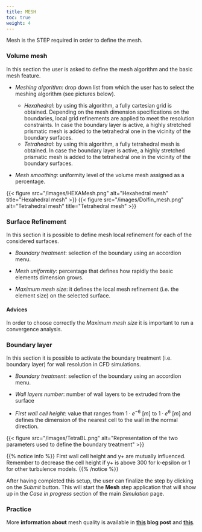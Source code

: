 ```yaml
---
title: MESH
toc: true
weight: 4
---
```


Mesh is the STEP required in order to define the mesh.

### Volume mesh

In this section the user is asked to define the mesh algorithm and the basic mesh feature.

- *Meshing algorithm*: drop down list from which the user has to select the meshing algorithm (see pictures below).
	- *Hexahedral*: by using this algorithm, a fully cartesian grid is obtained. Depending on the mesh dimension specifications on the boundaries, local grid refinements are applied to meet the resolution constraints. In case the boundary layer is active, a highly stretched prismatic mesh is added to the tetrahedral one in the vicinity of the boundary surfaces.
	- *Tetrahedral*: by using this algorithm, a fully tetrahedral mesh is obtained. In case the boundary layer is active, a highly stretched prismatic mesh is added to the tetrahedral one in the vicinity of the boundary surfaces.

- *Mesh smoothing*: uniformity level of the volume mesh assigned as a percentage.

{{< figure src="/images/HEXAMesh.png" alt="Hexahedral mesh" title="Hexahedral mesh" >}}
{{< figure src="/images/Dolfin_mesh.png" alt="Tetrahedral mesh" title="Tetrahedral mesh" >}}

### Surface Refinement

In this section it is possible to define mesh local refinement for each of the considered surfaces.

- *Boundary treatment*: selection of the boundary using an accordion menu.

- *Mesh uniformity*: percentage that defines how rapidly the basic elements dimension grows.

- *Maximum mesh size*: it defines the local mesh refinement (i.e. the element size) on the selected surface.

#### Advices

In order to choose correctly the *Maximum mesh size* it is important to run a convergence analysis.

### Boundary layer

In this section it is possible to activate the boundary treatment (i.e. boundary layer) for wall resolution in CFD simulations.

- *Boundary treatment*: selection of the boundary using an accordion menu.

- *Wall layers number*: number of wall layers to be extruded from the surface

- *First wall cell height*: value that ranges from $1\cdot e^{-6}\ [m]$ to $1\cdot e^6\ [m]$ and defines the dimension of the nearest cell to the wall in the normal direction.

{{< figure src="/images/TetraBL.png" alt="Representation of the two parameters used to define the boundary treatment" >}}

{{% notice info %}}
First wall cell height and y+ are mutually influenced. Remember to decrease the cell height if y+ is above 300 for k-epsilon or 1 for other turbulence models.
{{% /notice %}}

After having completed this setup, the user can finalize the step by clicking on the *Submit* button. This will start the **Mesh** step application that will show up in the *Case in progress* section of the main *Simulation* page.

### Practice

More **information about** mesh quality is available in **[this](https://conself.com/blog/4-mesh-issues-poor-accuracy/) blog post** and **[this](https://conself.com/blog/what-is-boundary-layer-and-how-can-you-handle-it/)**.
